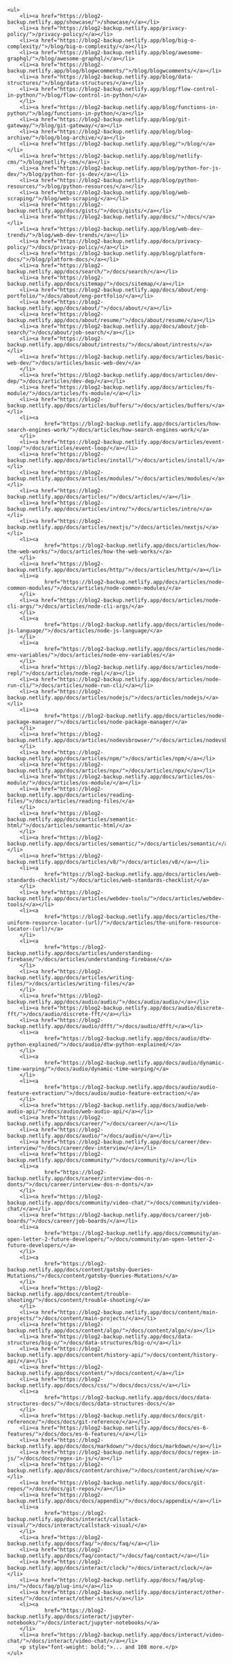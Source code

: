 
    <ul>
        <li><a href="https://blog2-backup.netlify.app/showcase/">/showcase/</a></li>
        <li><a href="https://blog2-backup.netlify.app/privacy-policy/">/privacy-policy/</a></li>
        <li><a href="https://blog2-backup.netlify.app/blog/big-o-complexity/">/blog/big-o-complexity/</a></li>
        <li><a href="https://blog2-backup.netlify.app/blog/awesome-graphql/">/blog/awesome-graphql/</a></li>
        <li><a href="https://blog2-backup.netlify.app/blog/blogwcomments/">/blog/blogwcomments/</a></li>
        <li><a href="https://blog2-backup.netlify.app/blog/data-structures/">/blog/data-structures/</a></li>
        <li><a href="https://blog2-backup.netlify.app/blog/flow-control-in-python/">/blog/flow-control-in-python/</a>
        </li>
        <li><a href="https://blog2-backup.netlify.app/blog/functions-in-python/">/blog/functions-in-python/</a></li>
        <li><a href="https://blog2-backup.netlify.app/blog/git-gateway/">/blog/git-gateway/</a></li>
        <li><a href="https://blog2-backup.netlify.app/blog/blog-archive/">/blog/blog-archive/</a></li>
        <li><a href="https://blog2-backup.netlify.app/blog/">/blog/</a></li>
        <li><a href="https://blog2-backup.netlify.app/blog/netlify-cms/">/blog/netlify-cms/</a></li>
        <li><a href="https://blog2-backup.netlify.app/blog/python-for-js-dev/">/blog/python-for-js-dev/</a></li>
        <li><a href="https://blog2-backup.netlify.app/blog/python-resources/">/blog/python-resources/</a></li>
        <li><a href="https://blog2-backup.netlify.app/blog/web-scraping/">/blog/web-scraping/</a></li>
        <li><a href="https://blog2-backup.netlify.app/docs/gists/">/docs/gists/</a></li>
        <li><a href="https://blog2-backup.netlify.app/docs/">/docs/</a></li>
        <li><a href="https://blog2-backup.netlify.app/blog/web-dev-trends/">/blog/web-dev-trends/</a></li>
        <li><a href="https://blog2-backup.netlify.app/docs/privacy-policy/">/docs/privacy-policy/</a></li>
        <li><a href="https://blog2-backup.netlify.app/blog/platform-docs/">/blog/platform-docs/</a></li>
        <li><a href="https://blog2-backup.netlify.app/docs/search/">/docs/search/</a></li>
        <li><a href="https://blog2-backup.netlify.app/docs/sitemap/">/docs/sitemap/</a></li>
        <li><a href="https://blog2-backup.netlify.app/docs/about/eng-portfolio/">/docs/about/eng-portfolio/</a></li>
        <li><a href="https://blog2-backup.netlify.app/docs/about/">/docs/about/</a></li>
        <li><a href="https://blog2-backup.netlify.app/docs/about/resume/">/docs/about/resume/</a></li>
        <li><a href="https://blog2-backup.netlify.app/docs/about/job-search/">/docs/about/job-search/</a></li>
        <li><a href="https://blog2-backup.netlify.app/docs/about/intrests/">/docs/about/intrests/</a></li>
        <li><a href="https://blog2-backup.netlify.app/docs/articles/basic-web-dev/">/docs/articles/basic-web-dev/</a>
        </li>
        <li><a href="https://blog2-backup.netlify.app/docs/articles/dev-dep/">/docs/articles/dev-dep/</a></li>
        <li><a href="https://blog2-backup.netlify.app/docs/articles/fs-module/">/docs/articles/fs-module/</a></li>
        <li><a href="https://blog2-backup.netlify.app/docs/articles/buffers/">/docs/articles/buffers/</a></li>
        <li><a
                href="https://blog2-backup.netlify.app/docs/articles/how-search-engines-work/">/docs/articles/how-search-engines-work/</a>
        </li>
        <li><a href="https://blog2-backup.netlify.app/docs/articles/event-loop/">/docs/articles/event-loop/</a></li>
        <li><a href="https://blog2-backup.netlify.app/docs/articles/install/">/docs/articles/install/</a></li>
        <li><a href="https://blog2-backup.netlify.app/docs/articles/modules/">/docs/articles/modules/</a></li>
        <li><a href="https://blog2-backup.netlify.app/docs/articles/">/docs/articles/</a></li>
        <li><a href="https://blog2-backup.netlify.app/docs/articles/intro/">/docs/articles/intro/</a></li>
        <li><a href="https://blog2-backup.netlify.app/docs/articles/nextjs/">/docs/articles/nextjs/</a></li>
        <li><a
                href="https://blog2-backup.netlify.app/docs/articles/how-the-web-works/">/docs/articles/how-the-web-works/</a>
        </li>
        <li><a href="https://blog2-backup.netlify.app/docs/articles/http/">/docs/articles/http/</a></li>
        <li><a
                href="https://blog2-backup.netlify.app/docs/articles/node-common-modules/">/docs/articles/node-common-modules/</a>
        </li>
        <li><a href="https://blog2-backup.netlify.app/docs/articles/node-cli-args/">/docs/articles/node-cli-args/</a>
        </li>
        <li><a
                href="https://blog2-backup.netlify.app/docs/articles/node-js-language/">/docs/articles/node-js-language/</a>
        </li>
        <li><a
                href="https://blog2-backup.netlify.app/docs/articles/node-env-variables/">/docs/articles/node-env-variables/</a>
        </li>
        <li><a href="https://blog2-backup.netlify.app/docs/articles/node-repl/">/docs/articles/node-repl/</a></li>
        <li><a href="https://blog2-backup.netlify.app/docs/articles/node-run-cli/">/docs/articles/node-run-cli/</a></li>
        <li><a href="https://blog2-backup.netlify.app/docs/articles/nodejs/">/docs/articles/nodejs/</a></li>
        <li><a
                href="https://blog2-backup.netlify.app/docs/articles/node-package-manager/">/docs/articles/node-package-manager/</a>
        </li>
        <li><a href="https://blog2-backup.netlify.app/docs/articles/nodevsbrowser/">/docs/articles/nodevsbrowser/</a>
        </li>
        <li><a href="https://blog2-backup.netlify.app/docs/articles/npm/">/docs/articles/npm/</a></li>
        <li><a href="https://blog2-backup.netlify.app/docs/articles/npx/">/docs/articles/npx/</a></li>
        <li><a href="https://blog2-backup.netlify.app/docs/articles/os-module/">/docs/articles/os-module/</a></li>
        <li><a href="https://blog2-backup.netlify.app/docs/articles/reading-files/">/docs/articles/reading-files/</a>
        </li>
        <li><a href="https://blog2-backup.netlify.app/docs/articles/semantic-html/">/docs/articles/semantic-html/</a>
        </li>
        <li><a href="https://blog2-backup.netlify.app/docs/articles/semantic/">/docs/articles/semantic/</a></li>
        <li><a href="https://blog2-backup.netlify.app/docs/articles/v8/">/docs/articles/v8/</a></li>
        <li><a
                href="https://blog2-backup.netlify.app/docs/articles/web-standards-checklist/">/docs/articles/web-standards-checklist/</a>
        </li>
        <li><a href="https://blog2-backup.netlify.app/docs/articles/webdev-tools/">/docs/articles/webdev-tools/</a></li>
        <li><a
                href="https://blog2-backup.netlify.app/docs/articles/the-uniform-resource-locator-(url)/">/docs/articles/the-uniform-resource-locator-(url)/</a>
        </li>
        <li><a
                href="https://blog2-backup.netlify.app/docs/articles/understanding-firebase/">/docs/articles/understanding-firebase/</a>
        </li>
        <li><a href="https://blog2-backup.netlify.app/docs/articles/writing-files/">/docs/articles/writing-files/</a>
        </li>
        <li><a href="https://blog2-backup.netlify.app/docs/audio/audio/">/docs/audio/audio/</a></li>
        <li><a href="https://blog2-backup.netlify.app/docs/audio/discrete-fft/">/docs/audio/discrete-fft/</a></li>
        <li><a href="https://blog2-backup.netlify.app/docs/audio/dfft/">/docs/audio/dfft/</a></li>
        <li><a
                href="https://blog2-backup.netlify.app/docs/audio/dtw-python-explained/">/docs/audio/dtw-python-explained/</a>
        </li>
        <li><a
                href="https://blog2-backup.netlify.app/docs/audio/dynamic-time-warping/">/docs/audio/dynamic-time-warping/</a>
        </li>
        <li><a
                href="https://blog2-backup.netlify.app/docs/audio/audio-feature-extraction/">/docs/audio/audio-feature-extraction/</a>
        </li>
        <li><a href="https://blog2-backup.netlify.app/docs/audio/web-audio-api/">/docs/audio/web-audio-api/</a></li>
        <li><a href="https://blog2-backup.netlify.app/docs/career/">/docs/career/</a></li>
        <li><a href="https://blog2-backup.netlify.app/docs/audio/">/docs/audio/</a></li>
        <li><a href="https://blog2-backup.netlify.app/docs/career/dev-interview/">/docs/career/dev-interview/</a></li>
        <li><a href="https://blog2-backup.netlify.app/docs/community/">/docs/community/</a></li>
        <li><a
                href="https://blog2-backup.netlify.app/docs/career/interview-dos-n-donts/">/docs/career/interview-dos-n-donts/</a>
        </li>
        <li><a href="https://blog2-backup.netlify.app/docs/community/video-chat/">/docs/community/video-chat/</a></li>
        <li><a href="https://blog2-backup.netlify.app/docs/career/job-boards/">/docs/career/job-boards/</a></li>
        <li><a
                href="https://blog2-backup.netlify.app/docs/community/an-open-letter-2-future-developers/">/docs/community/an-open-letter-2-future-developers/</a>
        </li>
        <li><a
                href="https://blog2-backup.netlify.app/docs/content/gatsby-Queries-Mutations/">/docs/content/gatsby-Queries-Mutations/</a>
        </li>
        <li><a href="https://blog2-backup.netlify.app/docs/content/trouble-shooting/">/docs/content/trouble-shooting/</a>
        </li>
        <li><a href="https://blog2-backup.netlify.app/docs/content/main-projects/">/docs/content/main-projects/</a></li>
        <li><a href="https://blog2-backup.netlify.app/docs/content/algo/">/docs/content/algo/</a></li>
        <li><a href="https://blog2-backup.netlify.app/docs/data-structures/big-o/">/docs/data-structures/big-o/</a></li>
        <li><a href="https://blog2-backup.netlify.app/docs/content/history-api/">/docs/content/history-api/</a></li>
        <li><a href="https://blog2-backup.netlify.app/docs/content/">/docs/content/</a></li>
        <li><a href="https://blog2-backup.netlify.app/docs/docs/css/">/docs/docs/css/</a></li>
        <li><a
                href="https://blog2-backup.netlify.app/docs/docs/data-structures-docs/">/docs/docs/data-structures-docs/</a>
        </li>
        <li><a href="https://blog2-backup.netlify.app/docs/docs/git-reference/">/docs/docs/git-reference/</a></li>
        <li><a href="https://blog2-backup.netlify.app/docs/docs/es-6-features/">/docs/docs/es-6-features/</a></li>
        <li><a href="https://blog2-backup.netlify.app/docs/docs/markdown/">/docs/docs/markdown/</a></li>
        <li><a href="https://blog2-backup.netlify.app/docs/docs/regex-in-js/">/docs/docs/regex-in-js/</a></li>
        <li><a href="https://blog2-backup.netlify.app/docs/content/archive/">/docs/content/archive/</a></li>
        <li><a href="https://blog2-backup.netlify.app/docs/docs/git-repos/">/docs/docs/git-repos/</a></li>
        <li><a href="https://blog2-backup.netlify.app/docs/docs/appendix/">/docs/docs/appendix/</a></li>
        <li><a
                href="https://blog2-backup.netlify.app/docs/interact/callstack-visual/">/docs/interact/callstack-visual/</a>
        </li>
        <li><a href="https://blog2-backup.netlify.app/docs/faq/">/docs/faq/</a></li>
        <li><a href="https://blog2-backup.netlify.app/docs/faq/contact/">/docs/faq/contact/</a></li>
        <li><a href="https://blog2-backup.netlify.app/docs/interact/clock/">/docs/interact/clock/</a></li>
        <li><a href="https://blog2-backup.netlify.app/docs/faq/plug-ins/">/docs/faq/plug-ins/</a></li>
        <li><a href="https://blog2-backup.netlify.app/docs/interact/other-sites/">/docs/interact/other-sites/</a></li>
        <li><a
                href="https://blog2-backup.netlify.app/docs/interact/jupyter-notebooks/">/docs/interact/jupyter-notebooks/</a>
        </li>
        <li><a href="https://blog2-backup.netlify.app/docs/interact/video-chat/">/docs/interact/video-chat/</a></li>
        <p style="font-weight: bold;">... and 108 more.</p>
    </ul>

